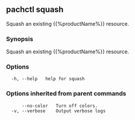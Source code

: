 ## pachctl squash

Squash an existing {{%productName%}} resource.

### Synopsis

Squash an existing {{%productName%}} resource.

### Options

```
  -h, --help   help for squash
```

### Options inherited from parent commands

```
      --no-color   Turn off colors.
  -v, --verbose    Output verbose logs
```

